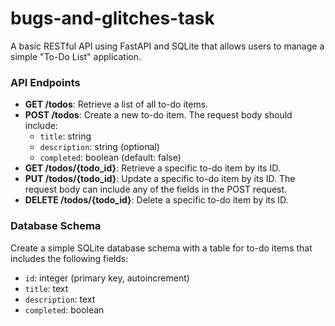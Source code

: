 # bugs-and-glitches-task
A basic RESTful API using FastAPI and SQLite that allows users to manage a simple "To-Do List" application.

### API Endpoints
- **GET /todos**: Retrieve a list of all to-do items.
- **POST /todos**: Create a new to-do item. The request body should include:
    - `title`: string
    - `description`: string (optional)
    - `completed`: boolean (default: false)
- **GET /todos/{todo_id}**: Retrieve a specific to-do item by its ID.
- **PUT /todos/{todo_id}**: Update a specific to-do item by its ID. The request body can include any of the fields in the POST request.
- **DELETE /todos/{todo_id}**: Delete a specific to-do item by its ID.

### Database Schema
Create a simple SQLite database schema with a table for to-do items that includes the following fields:
- `id`: integer (primary key, autoincrement)
- `title`: text
- `description`: text
- `completed`: boolean
